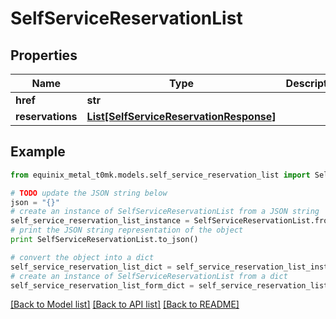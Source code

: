 # SelfServiceReservationList


## Properties
Name | Type | Description | Notes
------------ | ------------- | ------------- | -------------
**href** | **str** |  | [optional] 
**reservations** | [**List[SelfServiceReservationResponse]**](SelfServiceReservationResponse.md) |  | [optional] 

## Example

```python
from equinix_metal_t0mk.models.self_service_reservation_list import SelfServiceReservationList

# TODO update the JSON string below
json = "{}"
# create an instance of SelfServiceReservationList from a JSON string
self_service_reservation_list_instance = SelfServiceReservationList.from_json(json)
# print the JSON string representation of the object
print SelfServiceReservationList.to_json()

# convert the object into a dict
self_service_reservation_list_dict = self_service_reservation_list_instance.to_dict()
# create an instance of SelfServiceReservationList from a dict
self_service_reservation_list_form_dict = self_service_reservation_list.from_dict(self_service_reservation_list_dict)
```
[[Back to Model list]](../README.md#documentation-for-models) [[Back to API list]](../README.md#documentation-for-api-endpoints) [[Back to README]](../README.md)


